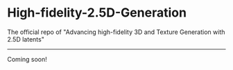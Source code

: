 # High-fidelity-2.5D-Generation
The official repo of "Advancing high-fidelity 3D and Texture Generation with 2.5D latents"

---

Coming soon!

